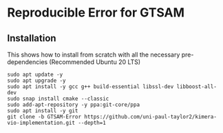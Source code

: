 # Reproducible Error for GTSAM

## Installation
This shows how to install from scratch with all the necessary pre-dependencies (Recommended Ubuntu 20 LTS)
```
sudo apt update -y
sudo apt upgrade -y
sudo apt install -y gcc g++ build-essential libssl-dev libboost-all-dev
sudo snap install cmake --classic
sudo add-apt-repository -y ppa:git-core/ppa
sudo apt install -y git
git clone -b GTSAM-Error https://github.com/uni-paul-taylor2/kimera-vio-implementation.git --depth=1
```
